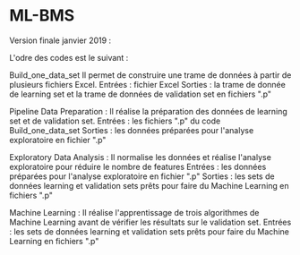 # ML-BMS

Version finale janvier 2019 :

L'odre des codes est le suivant :

Build_one_data_set Il permet de construire une trame de données à partir de plusieurs fichiers Excel. Entrées : fichier Excel Sorties : la trame de donnée de learning set et la trame de données de validation set en fichiers ".p"

Pipeline Data Preparation : Il réalise la préparation des données de learning set et de validation set. Entrées : les fichiers ".p" du code Build_one_data_set Sorties : les données préparées pour l'analyse exploratoire en fichier ".p"

Exploratory Data Analysis : Il normalise les données et réalise l'analyse exploratoire pour réduire le nombre de features Entrées : les données préparées pour l'analyse exploratoire en fichier ".p" Sorties : les sets de données learning et validation sets prêts pour faire du Machine Learning en fichiers ".p"

Machine Learning : Il réalise l'apprentissage de trois algorithmes de Machine Learning avant de vérifier les résultats sur le validation set. Entrées : les sets de données learning et validation sets prêts pour faire du Machine Learning en fichiers ".p"
